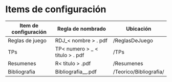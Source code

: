 # Items de configuración

| Item de configuración | Regla de nombrado | Ubicación |
| --------------------- | ----------------- | -------------------------------------------------------- |
| Reglas de juego | RDJ_< nombre > . pdf|/ReglasDeJuego|
| TPs | TP< numero > _ < titulo > . pdf|/TPs|
| Resumenes | R< titulo > .pdf |/Resumenes|
| Bibliografia | Bibliografia_<nombre>_<autor>.pdf |/Teorico/Bibliografia/<tema>|






